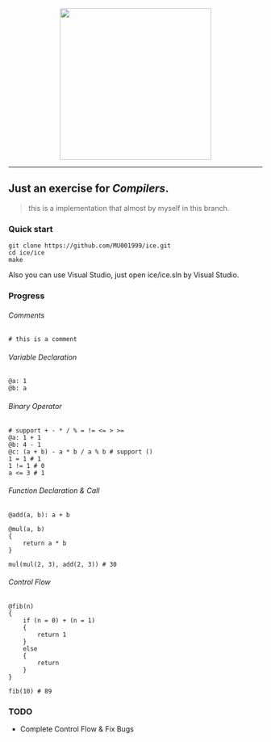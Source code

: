 <div align=center>
<img width="300" height="300" src="https://images-1252918210.cos.ap-beijing.myqcloud.com/ICE_LOGO_1.png"/>
</div>
<hr>

## Just an exercise for *Compilers*.
> this is a implementation that almost by myself in this branch.

### Quick start
```shell
git clone https://github.com/MU001999/ice.git
cd ice/ice
make
```
Also you can use Visual Studio, just open ice/ice.sln by Visual Studio.

### Progress

###### Comments
```ice
# this is a comment
```

###### Variable Declaration
```ice
@a: 1
@b: a
```

###### Binary Operator
```ice
# support + - * / % = != <= > >=
@a: 1 + 1
@b: 4 - 1
@c: (a + b) - a * b / a % b # support ()
1 = 1 # 1
1 != 1 # 0
a <= 3 # 1
```

###### Function Declaration & Call
```ice
@add(a, b): a + b

@mul(a, b)
{
    return a * b
}

mul(mul(2, 3), add(2, 3)) # 30
```

###### Control Flow
```ice
@fib(n)
{
    if (n = 0) + (n = 1)
    {
        return 1
    }
    else
    {
        return
    }
}

fib(10) # 89
```

### TODO
* Complete Control Flow & Fix Bugs

